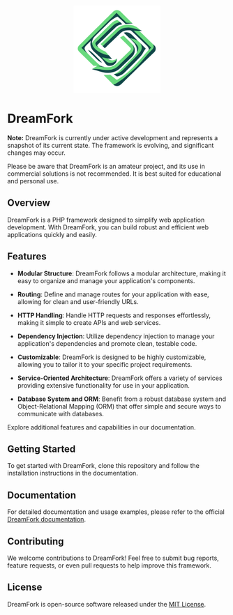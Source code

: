 <p align="center"><a href="https://dreamfork.dream-speak.pl" target="_blank"><img src="https://raw.githubusercontent.com/PiciuU/DreamFork-PHP-Framework/master/resources/icons/logo.svg" width="200" alt="Dreamfork Logo"></a></p>

 # DreamFork

**Note:** DreamFork is currently under active development and represents a snapshot of its current state. The framework is evolving, and significant changes may occur.

Please be aware that DreamFork is an amateur project, and its use in commercial solutions is not recommended. It is best suited for educational and personal use.

## Overview

DreamFork is a PHP framework designed to simplify web application development. With DreamFork, you can build robust and efficient web applications quickly and easily.

## Features

- **Modular Structure**: DreamFork follows a modular architecture, making it easy to organize and manage your application's components.

- **Routing**: Define and manage routes for your application with ease, allowing for clean and user-friendly URLs.

- **HTTP Handling**: Handle HTTP requests and responses effortlessly, making it simple to create APIs and web services.

- **Dependency Injection**: Utilize dependency injection to manage your application's dependencies and promote clean, testable code.

- **Customizable**: DreamFork is designed to be highly customizable, allowing you to tailor it to your specific project requirements.

- **Service-Oriented Architecture**: DreamFork offers a variety of services providing extensive functionality for use in your application.

- **Database System and ORM**: Benefit from a robust database system and Object-Relational Mapping (ORM) that offer simple and secure ways to communicate with databases.

Explore additional features and capabilities in our documentation.

## Getting Started

To get started with DreamFork, clone this repository and follow the installation instructions in the documentation.

## Documentation

For detailed documentation and usage examples, please refer to the official [DreamFork documentation](https://dreamfork.dream-speak.pl/docs/).

## Contributing

We welcome contributions to DreamFork! Feel free to submit bug reports, feature requests, or even pull requests to help improve this framework.

## License

DreamFork is open-source software released under the [MIT License](https://opensource.org/license/mit/).
